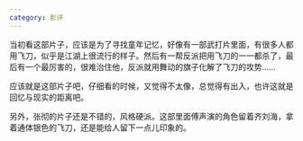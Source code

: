 ```yaml
---
category: 影评
---
```

当初看这部片子，应该是为了寻找童年记忆，好像有一部武打片里面，有很多人都用飞刀，似乎是江湖上很流行的样子。然后有一帮反派把用飞刀的一一都杀了，最后有一个最厉害的，很难治住他，反派就用舞动的旗子化解了飞刀的攻势……

应该就是这部片子吧，仔细看的时候，又觉得不太像，总觉得有出入，也许这就是回忆与现实的距离吧。

另外，张彻的片子还是不错的，风格硬派。这部里面傅声演的角色留着齐刘海，拿着通体银色的飞刀，还是能给人留下一点儿印象的。
